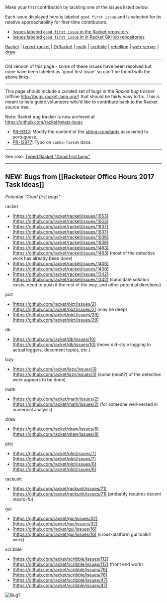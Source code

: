 Make your first contribution by tackling one of the issues listed below.

Each issue displayed here is labeled `good first issue` and is selected for its relative approachability for first-time contributors.

* [Issues labeled `good first issue` in the Racket repository](https://github.com/racket/racket/contribute)
* [Issues labeled `good first issue` in in Racket GitHub repositories](https://github.com/search?q=type:issue+org:racket+state:open+label:%22good+first+issue%22)

[Racket](https://github.com/racket/racket/contribute) | [typed-racket](https://github.com/racket/typed-racket/contribute) | [DrRacket](https://github.com/racket/drracket/contribute) | [math](https://github.com/racket/math/contribute) | [scribble](https://github.com/racket/scribble/contribute) | [rebellion](https://github.com/jackfirth/rebellion/contribute) | [web-server](https://github.com/racket/web-server/contribute) | [draw](https://github.com/racket/draw/contribute)



***

Old version of this page - some of these issues have been resolved but none have been labeled as 'good first issue' so can't be found with the above links.

*** 

This page should include a curated set of bugs in the *Racket bug tracker* (offline http://bugs.racket-lang.org/) that should be fairly easy to fix.  This is meant to help guide volunteers who'd like to contribute back to the Racket source tree.

Note: Racket bug tracker is now archived at <https://github.com/racket/gnats-bugs>

* [PR-9312](https://github.com/racket/gnats-bugs/blob/master/drscheme/9312): Modify the content of the [string-constants](http://git.racket-lang.org/plt/tree/HEAD:/collects/string-constants/private) associated to portuguese.
* [PR-12977](https://github.com/racket/gnats-bugs/blob/master/mred/12977): Typo on `combo-field%` docs.

***

See also: [Typed Racket "Good first bugs"](https://github.com/racket/typed-racket/contribute)

***

## NEW: Bugs from [[Racketeer Office Hours 2017 Task Ideas]]
_Potential "Good first bugs"_

racket
- [https://github.com/racket/racket/issues/1653](https://github.com/racket/racket/issues/1653)
- [https://github.com/racket/racket/issues/1637](https://github.com/racket/racket/issues/1637)
- [https://github.com/racket/racket/issues/1636](https://github.com/racket/racket/issues/1636)
- [https://github.com/racket/racket/issues/1463](https://github.com/racket/racket/issues/1463) (most of the detective work has already been done)
- [https://github.com/racket/racket/issues/1400](https://github.com/racket/racket/issues/1400)
- [https://github.com/racket/racket/issues/1342](https://github.com/racket/racket/issues/1342) (candidate solution exists, need to push it the rest of the way, and other potential directions)

pict
- [https://github.com/racket/pict/issues/2](https://github.com/racket/pict/issues/2) (may be deep)
- [https://github.com/racket/pict/issues/29](https://github.com/racket/pict/issues/29)

db
- [https://github.com/racket/db/issues/10](https://github.com/racket/db/issues/10) (move old-style logging to actual loggers, document topics, etc.)

lazy
- [https://github.com/racket/lazy/issues/3](https://github.com/racket/lazy/issues/3) (some (most?) of the detective work appears to be done)

math
- [https://github.com/racket/math/issues/2](https://github.com/racket/math/issues/2) (for someone well-versed in numerical analysis)

draw
- [https://github.com/racket/draw/issues/8](https://github.com/racket/draw/issues/8)

plot
- [https://github.com/racket/plot/issues/7](https://github.com/racket/plot/issues/7)
- [https://github.com/racket/plot/issues/6](https://github.com/racket/plot/issues/6)

rackunit
- [https://github.com/racket/rackunit/issues/71](https://github.com/racket/rackunit/issues/71) (probably requires decent macro-fu)

gui
- [https://github.com/racket/gui/issues/32](https://github.com/racket/gui/issues/32)
- [https://github.com/racket/gui/issues/16](https://github.com/racket/gui/issues/16) (cross-platform gui toolkit work)

scribble
- [https://github.com/racket/scribble/issues/112](https://github.com/racket/scribble/issues/112) (front end work)
- [https://github.com/racket/scribble/issues/76](https://github.com/racket/scribble/issues/76)
- [https://github.com/racket/scribble/issues/47](https://github.com/racket/scribble/issues/47)




![Bug?](http://www.ece.northwestern.edu/~robby/logos/PLT-206-larval.png)
